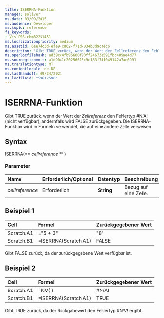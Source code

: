 ```yaml
---
title: ISERRNA-Funktion
manager: soliver
ms.date: 03/09/2015
ms.audience: Developer
ms.topic: reference
f1_keywords:
- Vis_DSS.chm82251451
ms.localizationpriority: medium
ms.assetid: 6ee7dc3d-efe9-c862-f71d-034b3d9c3ec6
description: 'Gibt TRUE zurück, wenn der Wert der Zellreferenz den Fehlertyp #N/A! (nicht verfügbar); andernfalls wird FALSE zurückgegeben. Die ISERRNA-Funktion wird in Formeln verwendet, die auf eine andere Zelle verweisen.'
ms.openlocfilehash: ad39cc4fb96600f90ff24673e591fbc409ae4d77
ms.sourcegitcommit: a1d9041c20256616c9c183f7d1049142a7ac6991
ms.translationtype: MT
ms.contentlocale: de-DE
ms.lasthandoff: 09/24/2021
ms.locfileid: "59612596"
---
```

# <a name="iserrna-function"></a>ISERRNA-Funktion

Gibt TRUE zurück, wenn der Wert der  _Zellreferenz_ den Fehlertyp #N/A! (nicht verfügbar); andernfalls wird FALSE zurückgegeben. Die ISERRNA-Funktion wird in Formeln verwendet, die auf eine andere Zelle verweisen. 
  
## <a name="syntax"></a>Syntax

ISERRNA(** *cellreference* ** ) 
  
### <a name="parameters"></a>Parameter

|**Name**|**Erforderlich/Optional**|**Datentyp**|**Beschreibung**|
|:-----|:-----|:-----|:-----|
| _cellreference_ <br/> |Erforderlich  <br/> |**String** <br/> |Bezug auf eine Zelle.  <br/> |
   
## <a name="example-1"></a>Beispiel 1

|**Cell**|**Formel**|**Zurückgegebener Wert**|
|:-----|:-----|:-----|
|Scratch.A1  <br/> |="5 + 3"  <br/> |"8"  <br/> |
|Scratch.B1  <br/> |=ISERRNA(Scratch.A1)  <br/> |FALSE  <br/> |
   
Gibt FALSE zurück, da der zurückgegebene Wert verfügbar ist.
  
## <a name="example-2"></a>Beispiel 2

|**Cell**|**Formel**|**Zurückgegebener Wert**|
|:-----|:-----|:-----|
|Scratch.A1  <br/> |=NV( )  <br/> |#N/A!  <br/> |
|Scratch.B1  <br/> |=ISERRNA(Scratch.A1)  <br/> |TRUE  <br/> |
   
Gibt TRUE zurück, da der Rückgabewert den Fehlertyp #N/V! ergibt.
  

